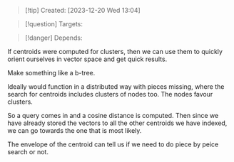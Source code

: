 
>[!tip] Created: [2023-12-20 Wed 13:04]

>[!question] Targets: 

>[!danger] Depends: 

If centroids were computed for clusters, then we can use them to quickly orient ourselves in vector space and get quick results.

Make something like a b-tree.

Ideally would function in a distributed way with pieces missing, where the search for centroids includes clusters of nodes too.  The nodes favour clusters.

So a query comes in and a cosine distance is computed.  Then since we have already stored the vectors to all the other centroids we have indexed, we can go towards the one that is most likely.

The envelope of the centroid can tell us if we need to do piece by peice search or not.